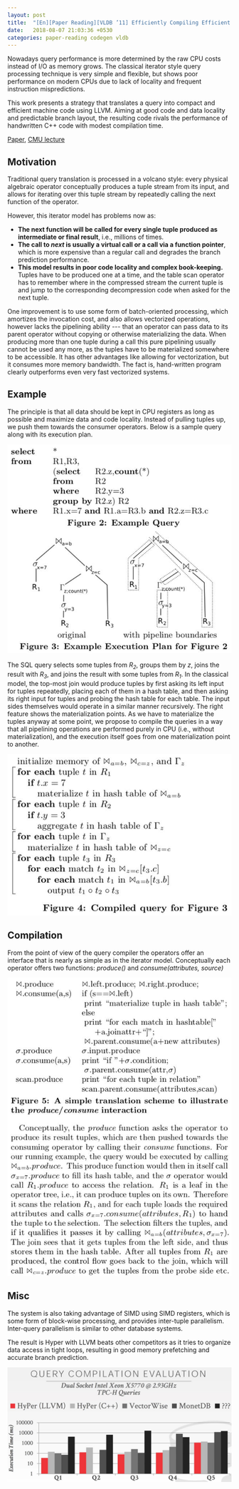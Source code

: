```yaml
---
layout: post
title:  "[En][Paper Reading][VLDB ’11] Efficiently Compiling Efficient Query Plans for Modern Hardware"
date:   2018-08-07 21:03:36 +0530
categories: paper-reading codegen vldb
---
```


Nowadays query performance is more determined by the raw CPU costs instead of I/O as memory grows. The classical iterator style query processing technique is very simple and flexible, but shows poor performance on modern CPUs due to lack of locality and frequent instruction mispredictions.

This work presents a strategy that translates a query into compact and efficient machine code using LLVM. Aiming at good code and data locality and predictable branch layout, the resulting code rivals the performance of handwritten C++ code with modest compilation time.

[Paper](http://15721.courses.cs.cmu.edu/spring2018/papers/03-compilation/p539-neumann.pdf), [CMU lecture](https://www.youtube.com/watch?v=m7o9rw5HAA8&list=PLSE8ODhjZXjYplQRUlrgQKwIAV3es0U6t&index=3)

## Motivation
Traditional query translation is processed in a volcano style: every physical algebraic operator conceptually produces a tuple stream from its input, and allows for iterating over this tuple stream by repeatedly calling the next function of the operator.

However, this iterator model has problems now as:
- __The next function will be called for every single tuple produced as intermediate or final result__, i.e., millions of times.
- **The call to _next_ is usually a virtual call or a call via a function pointer**, which is more expensive than a regular call and degrades the branch prediction performance.
- **This model results in poor code locality and complex book-keeping.** Tuples have to be produced one at a time, and the table scan operator has to remember where in the compressed stream the current tuple is and jump to the corresponding decompression code when asked for the next tuple.

One improvement is to use some form of batch-oriented processing, which amortizes the invocation cost, and also allows vectorized operations, however lacks the pipelining ability --- that an operator can pass data to its parent operator without copying or otherwise materializing the data. When producing more than one tuple during a call this pure pipelining usually cannot be used any more, as the tuples have to be materialized somewhere to be accessible. It has other advantages like allowing for vectorization, but it consumes more memory bandwidth. The fact is, hand-written program clearly outperforms even very fast vectorized systems.

## Example
The principle is that all data should be kept in CPU registers as long as possible and maximize data and code locality. Instead of pulling tuples up, we push them towards the consumer operators. Below is a sample query along with its execution plan.

<p align="center">
  <img src="/assets/pictures/codegen/fig3.jpg">
</p>

The SQL query selects some tuples from *R<sub>2</sub>*, groups them by *z*, joins the result with *R<sub>3</sub>*, and joins the result with some tuples from *R<sub>1</sub>*. In the classical model, the top-most join would produce tuples by first asking its left input for tuples repeatedly, placing each of them in a hash table, and then asking its right input for tuples and probing the hash table for each table. The input sides themselves would operate in a similar manner recursively. The right feature shows the materialization points. As we have to materialize the tuples anyway at some point, we propose to compile the queries in a way that all pipelining operations are performed purely in CPU (i.e., without materialization), and the execution itself goes from one materialization point to another.

<p align="center">
  <img src="/assets/pictures/codegen/fig4.jpg">
</p>


## Compilation
From the point of view of the query compiler the operators offer an interface that is nearly as simple as in the iterator model. Conceptually each operator offers two functions: *produce()* and *consume(attributes, source)*

<p align="center">
  <img src="/assets/pictures/codegen/fig5.jpg">
</p>

## Misc
The system is also taking advantage of SIMD using SIMD registers, which is some form of block-wise processing, and provides inter-tuple parallelism. Inter-query parallelism is similar to other database systems.

The result is Hyper with LLVM beats other competitors as it tries to organize data access in tight loops, resulting in good memory prefetching and accurate branch prediction.

<p align="center">
  <img src="/assets/pictures/codegen/eval.jpg">
</p>
